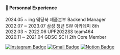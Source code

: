 
#### 🌱 Personnal Experience
<p>
2024.05 ~ ing 웨딩북 제품본부 Backend Manager <br>
2022.07 ~ 2023.07 삼성 청년 SW 아카데미 8th <br>
2022.03 ~ 2022.06 UPF2022SS team464<br>
2020.11 ~ 2021.04 GDSC SCH 2th Core Member <br>

</p>

<!-- <div>
  
  [![Solved.ac프로필](http://mazassumnida.wtf/api/v2/generate_badge?boj=dlswotmd)](https://solved.ac/dlswotmd)
  
</div> -->
  

<p>
  
[![Instagram Badge](https://img.shields.io/badge/Instagram-ff69b4?style=flat-square&logo=instagram&logoColor=white&link=https://www.instagram.com/orland5_2/)](https://www.instagram.com/orland5_2/)
[![Gmail Badge](https://img.shields.io/badge/Gmail-d14836?style=flat-square&logo=Gmail&logoColor=white&link=mailto:dlswotmd@gmail.com)](mailto:dlswotmd@gmail.com)
[![Notion Badge](https://img.shields.io/badge/notion-ffffff?style=flat-square&logo=Notion&logoColor=black&link=https://orland5.notion.site/)](https://orland5.notion.site/)
</p>


<!--
**ingkoon/ingkoon** is a ✨ _special_ ✨ repository because its `README.md` (this file) appears on your GitHub profile.

Here are some ideas to get you started:

- 🔭 I’m currently working on ...
-  ...
- 👯 I’m looking to collaborate on ...
- 🤔 I’m looking for help with ...
- 💬 Ask me about ...
- 📫 How to reach me: ...
- 😄 Pronouns: ...
- ⚡ Fun fact: ...
-->



